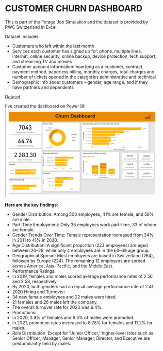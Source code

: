# CUSTOMER CHURN DASHBOARD

This is part of the Forage Job Simulation and the dataset is provided by PWC Switzerland in Excel. 

 Dataset includes: 
- Customers who left within the last month
- Services each customer has signed up for: phone, multiple lines, internet, online security, online backup, device protection, tech
support, and streaming TV and movies
- Customer account information: how long as a customer, contract, payment method, paperless billing, monthly charges, total charges
and number of tickets opened in the categories administrative and technical
- Demographic info about customers – gender, age range, and if they have partners and dependents

 [Dataset](./02%20Churn-Dataset.xlsx)

I've created the dashboard on Power BI: 
![View png](./ChurnDashboard.png)

**Here are the key findings:**

- Gender Distribution: Among 500 employees, 41% are female, and 59% are male.
- Part-Time Employment: Only 35 employees work part-time, 33 of whom are female.
- Gender Trends Over Time: Female representation increased from 34% in 2011 to 41% in 2020.
- Age Distribution: A significant proportion (223 employees) are aged between 20–29, while only 4 employees are in the 60–69 age group.
- Geographical Spread: Most employees are based in Switzerland (264), followed by Europe (224). The remaining 12 employees are spread across America, Asia-Pacific, and the Middle East.
- Performance Ratings:
 - In 2019, females and males scored average performance rates of 2.56 and 2.58, respectively.
 - By 2020, both genders had an equal average performance rate of 2.41.
- 2020 Hiring and Turnover:
 - 34 new female employees and 22 males were hired.
 - 21 females and 26 males left the company.
- The overall turnover rate for 2020 was 9.4%.
- Promotions:
 - In 2020, 3.9% of females and 9.5% of males were promoted.
 - In 2021, promotion rates increased to 8.78% for females and 11.2% for males.
- Role Distribution: Except for "Junior Officer," higher-level roles such as Senior Officer, Manager, Senior Manager, Director, and Executive are predominantly held by males.






